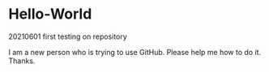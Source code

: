 # Hello-World
20210601
first testing on repository

I am a new person who is trying to use GitHub.
Please help me how to do it.
Thanks.
